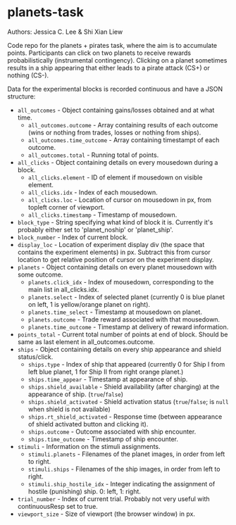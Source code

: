 # planets-task

Authors: Jessica C. Lee & Shi Xian Liew

Code repo for the planets + pirates task, where the aim is to accumulate points. Participants can click on two planets to receive rewards probabilistically (instrumental contingency). Clicking on a planet sometimes results in a ship appearing that either leads to a pirate attack (CS+) or nothing (CS-).

Data for the experimental blocks is recorded continuous and have a JSON structure:
- `all_outcomes` -  Object containing gains/losses obtained and at what time.
  - `all_outcomes.outcome` - Array containing results of each outcome (wins or nothing from trades, losses or nothing
    from ships).
  - `all_outcomes.time_outcome` - Array containing timestampt of each outcome.
  - `all_outcomes.total` - Running total of points.
- `all_clicks` - Object containing details on every mousedown during a block.
  - `all_clicks.element` - ID of element if mousedown on visible element.
  - `all_clicks.idx` - Index of each mousedown.
  - `all_clicks.loc` - Location of cursor on mousedown in px, from topleft corner of viewport.
  - `all_clicks.timestamp` - Timestamp of mousedown.
- `block_type` - String specifying what kind of block it is. Currently it's probably either set to 'planet_noship' or
  'planet_ship'.
- `block_number` - Index of current block.
- `display_loc` - Location of experiment display div (the space that contains the experiment elements) in px. Subtract this from cursor location to get relative position of
  cursor on the experiment display.
- `planets` - Object containing details on every planet mousedown with some outcome.
  - `planets.click_idx` - Index of mousedown, corresponding to the main list in all_clicks.idx.
  - `planets.select` - Index of selected planet (currently 0 is blue planet on left, 1 is yellow/orange planet on right).
  - `planets.time_select` - Timestamp at mousedown on planet.
  - `planets.outcome` - Trade reward associated with that mousedown.
  - `planets.time_outcome` - Timestamp at delivery of reward information.
- `points_total` - Current total number of points at end of block. Should be same as last element in all_outcomes.outcome.
- `ships` - Object containing details on every ship appearance and shield status/click.
  - `ships.type` - Index of ship that appeared (currently 0 for Ship I from left blue planet, 1 for Ship II from right
    orange planet.)
  - `ships.time_appear` - Timestamp at appearance of ship.
  - `ships.shield_available` - Shield availability (after charging) at the appearance of ship. (`true`/`false`)
  - `ships.shield_activated` - Shield activation status (`true`/`false`; is `null` when shield is not available)
  - `ships.rt_shield_activated` - Response time (between appearance of shield activated button and clicking it).
  - `ships.outcome` - Outcome associated with ship encounter.
  - `ships.time_outcome` - Timestamp of ship encounter.
- `stimuli` - Information on the stimuli assignments.
  - `stimuli.planets` - Filenames of the planet images, in order from left to right.
  - `stimuli.ships` - Filenames of the ship images, in order from left to right.
  - `stimuli.ship_hostile_idx` - Integer indicating the assignment of hostile (punishing) ship. 0: left, 1: right.
- `trial_number` - Index of current trial. Probably not very useful with continuousResp set to true.
- `viewport_size` - Size of viewport (the browser window) in px.
